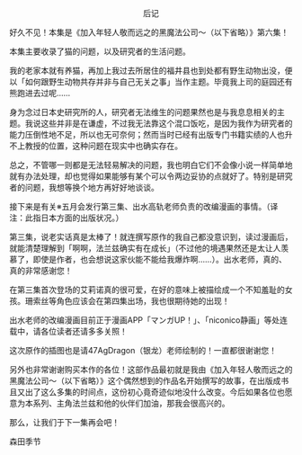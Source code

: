 <p align="center">后记</p>

好久不见！本集是《加入年轻人敬而远之的黑魔法公司～（以下省略）》第六集！

本集主要收录了猫的问题，以及研究者的生活问题。

我的老家本就有养猫，再加上我过去所居住的福井县也到处都有野生动物出没，便以「如何跟野生动物共存并非与自己无关之事」当作主题。毕竟我上司的庭园还有熊跑进去过呢……

身为念过日本史研究所的人，研究者无法维生的问题果然也是与我息息相关的主题。我说这些并非是在谦虚，不过我无法靠这个混口饭吃，是因为我作为研究者的能力压倒性地不足，所以也无可奈何；然而当时已经有出版专门书籍实绩的人也升不上教授的位置，这种问题在现实中也确实存在。

总之，不管哪一则都是无法轻易解决的问题，我也明白它们不会像小说一样简单地就有办法处理，却也觉得如果能够有某个可以令两边妥协的点就好了。特别是研究者的问题，我想等换个地方再好好地谈谈。

接下来是有关※五月会发行第三集、出水高轨老师负责的改编漫画的事情。（译注：此指日本方面的出版状况。）

第三集，说老实话真是太棒了！就连撰写原作的我自己都没意识到，读过漫画后，就能清楚理解到「啊啊，法兰兹确实有在成长」（不过他的境遇果然还是太让人羡慕了，即使是作者，也会想说这家伙能不能给我爆炸啊……）。出水老师，真的、真的非常感谢您！

在第三集首次登场的艾莉诺真的很可爱，在好的意味上被描绘成一个不知羞耻的女孩。珊索丝等角色应该会在第四集出场，我也很期待她的出现！

出水老师的改编漫画目前正于漫画APP「マンガUP！」、「niconico静画」等处连载中，请各位读者还请多多关照！

这次原作的插图也是请47AgDragon（银龙）老师绘制的！一直都很谢谢您！

另外也非常谢谢购买本作的各位！这部作品最初就是我由《加入年轻人敬而远之的黑魔法公司～（以下省略）》这个偶然想到的作品名开始撰写的故事，在出版成书且又出了这么多集的时间点，这份初心竟奇迹似地没什么改变。今后如果各位也愿意为本系列、主角法兰兹和他的伙伴们加油，那我会很高兴的。

那么，让我们于下一集再会吧！

森田季节

